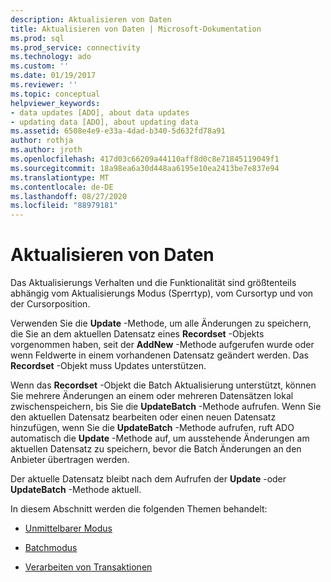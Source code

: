 ```yaml
---
description: Aktualisieren von Daten
title: Aktualisieren von Daten | Microsoft-Dokumentation
ms.prod: sql
ms.prod_service: connectivity
ms.technology: ado
ms.custom: ''
ms.date: 01/19/2017
ms.reviewer: ''
ms.topic: conceptual
helpviewer_keywords:
- data updates [ADO], about data updates
- updating data [ADO], about updating data
ms.assetid: 6508e4e9-e33a-4dad-b340-5d632fd78a91
author: rothja
ms.author: jroth
ms.openlocfilehash: 417d03c66209a44110aff8d0c8e71845119049f1
ms.sourcegitcommit: 18a98ea6a30d448aa6195e10ea2413be7e837e94
ms.translationtype: MT
ms.contentlocale: de-DE
ms.lasthandoff: 08/27/2020
ms.locfileid: "88979181"
---
```

# <a name="updating-data"></a>Aktualisieren von Daten
Das Aktualisierungs Verhalten und die Funktionalität sind größtenteils abhängig vom Aktualisierungs Modus (Sperrtyp), vom Cursortyp und von der Cursorposition.  
  
 Verwenden Sie die **Update** -Methode, um alle Änderungen zu speichern, die Sie an dem aktuellen Datensatz eines **Recordset** -Objekts vorgenommen haben, seit der **AddNew** -Methode aufgerufen wurde oder wenn Feldwerte in einem vorhandenen Datensatz geändert werden. Das **Recordset** -Objekt muss Updates unterstützen.  
  
 Wenn das **Recordset** -Objekt die Batch Aktualisierung unterstützt, können Sie mehrere Änderungen an einem oder mehreren Datensätzen lokal zwischenspeichern, bis Sie die **UpdateBatch** -Methode aufrufen. Wenn Sie den aktuellen Datensatz bearbeiten oder einen neuen Datensatz hinzufügen, wenn Sie die **UpdateBatch** -Methode aufrufen, ruft ADO automatisch die **Update** -Methode auf, um ausstehende Änderungen am aktuellen Datensatz zu speichern, bevor die Batch Änderungen an den Anbieter übertragen werden.  
  
 Der aktuelle Datensatz bleibt nach dem Aufrufen der **Update** -oder **UpdateBatch** -Methode aktuell.  
  
 In diesem Abschnitt werden die folgenden Themen behandelt:  
  
-   [Unmittelbarer Modus](../../../ado/guide/data/immediate-mode.md)  
  
-   [Batchmodus](../../../ado/guide/data/batch-mode.md)  
  
-   [Verarbeiten von Transaktionen](../../../ado/guide/data/transaction-processing.md)
